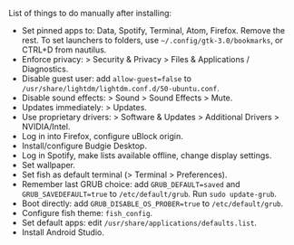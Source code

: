 List of things to do manually after installing:

* Set pinned apps to: Data, Spotify, Terminal, Atom, Firefox. Remove the rest. To set launchers to folders, use ```~/.config/gtk-3.0/bookmarks```, or CTRL+D from nautilus.
* Enforce privacy: > Security & Privacy > Files & Applications / Diagnostics.
* Disable guest user: add ```allow-guest=false``` to ```/usr/share/lightdm/lightdm.conf.d/50-ubuntu.conf```.
* Disable sound effects: > Sound > Sound Effects > Mute.
* Updates immediately: > Updates.
* Use proprietary drivers: > Software & Updates > Additional Drivers > NVIDIA/Intel.
* Log in into Firefox, configure uBlock origin.
* Install/configure Budgie Desktop.
* Log in Spotify, make lists available offline, change display settings.
* Set wallpaper.
* Set fish as default terminal (> Terminal > Preferences).
* Remember last GRUB choice: add ```GRUB_DEFAULT=saved``` and ```GRUB_SAVEDEFAULT=true``` to ```/etc/default/grub```. Run ```sudo update-grub```.
* Boot directly: add ```GRUB_DISABLE_OS_PROBER=true``` to ```/etc/default/grub```.
* Configure fish theme: ```fish_config```.
* Set default apps: edit ```/usr/share/applications/defaults.list```.
* Install Android Studio.
